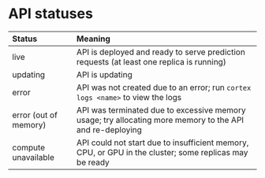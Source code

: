 # API statuses

| Status                | Meaning |
| :--- | :--- |
| live                  | API is deployed and ready to serve prediction requests (at least one replica is running) |
| updating              | API is updating |
| error                 | API was not created due to an error; run `cortex logs <name>` to view the logs |
| error (out of memory) | API was terminated due to excessive memory usage; try allocating more memory to the API and re-deploying |
| compute unavailable   | API could not start due to insufficient memory, CPU, or GPU in the cluster; some replicas may be ready |
